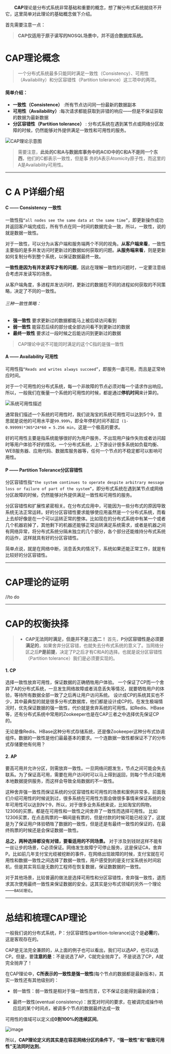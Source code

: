 &emsp;&emsp;**CAP**理论是分布式系统非常基础和重要的概念，想了解分布式系统就绕不开它，这里简单对此理论的基础概念做下介绍。

首先需要注意一点：
> **CAP仅适用于原子读写的NOSQL场景中，并不适合数据库系统。**

# CAP理论概念
> 一个分布式系统最多只能同时满足一致性（Consistency）、可用性（Availability）和分区容错性（Partition tolerance）这三项中的两项。

#### 简单介绍：
* **一致性（Consistence）** :所有节点访问同一份最新的数据副本
* **可用性（Availability）**:每次请求都能获取到非错的响应——但是不保证获取的数据为最新数据
* **分区容错性（Partition tolerance）** : 分布式系统在遇到某节点或网络分区故障的时候，仍然能够对外提供满足一致性和可用性的服务。

![CAP理论示意图](https://upload-images.jianshu.io/upload_images/1038472-c812f2c8f0f8cea8.jpg?imageMogr2/auto-orient/strip%7CimageView2/2/w/1240)
   
> 需要注意，**此处的C和A与数据库事务中的ACID中的C和A不是同一个东西**，他们的C都表示一致性，但是事
         务的A表示Atomicity原子性，而这里的A是Availability可用性。
***
# C  A  P详细介绍

#### C —— Consistency 一致性
一致性指`“all nodes see the same data at the same time”`，即更新操作成功并返回客户端完成后，所有节点在同一时间的数据完全一致，所以，一致性，说的就是数据一致性。

对于一致性，可以分为从客户端和服务端两个不同的视角。**从客户端来看**，一致性主要指的是多并发访问时更新过的数据如何获取的问题。**从服务端来看**，则是更新如何复制分布到整个系统，以保证数据最终一致。

**一致性是因为有并发读写才有的问题**，因此在理解一致性的问题时，一定要注意结合考虑并发读写的场景。

从客户端角度，多进程并发访问时，更新过的数据在不同的进程如何获取的不同策略，决定了不同的一致性。

###### 三种一致性策略：
* **强一致性** 要求更新过的数据都能马上被后续访问看到
* **弱一致性** 能容忍后续的部分或全部访问看不到更新过的数据
* **最终一致性** 要求过一段时候之后能访问到更新过的数据
> CAP理论中说不可能同时满足的这个C指的是强一致性

#### A —— Availability 可用性
可用性指`“Reads and writes always succeed”`，即服务一直可用，而且是正常响应时间。

对于一个可用性的分布式系统，每一个非故障的节点必须对每一个请求作出响应。所以，一般我们在衡量一个系统的可用性的时候，都是通过**停机时间**来计算的。

![系统可用性描述](https://upload-images.jianshu.io/upload_images/1038472-398824316b0b013d.png?imageMogr2/auto-orient/strip%7CimageView2/2/w/1240)

通常我们描述一个系统的可用性时，我们说淘宝的系统可用性可以达到5个9，意思就是说他的可用水平是`99.999%`，即全年停机时间不超过` (1-0.99999)*365*24*60 = 5.256 min`，这是一个极高的要求。

好的可用性主要是指系统能够很好的为用户服务，不出现用户操作失败或者访问超时等用户体验不好的情况。一个分布式系统，上下游设计很多系统如负载均衡、WEB服务器、应用代码、数据库服务器等，任何一个节点的不稳定都可以影响可用性。

#### P —— Partition Tolerance分区容错性
分区容错性指`“the system continues to operate despite arbitrary message loss or failure of part of the system”`，即分布式系统在遇到某节点或网络分区故障的时候，仍然能够对外提供满足一致性和可用性的服务。

分区容错性和扩展性紧密相关。在分布式应用中，可能因为一些分布式的原因导致系统无法正常运转。好的分区容错性要求能够使应用虽然是一个分布式系统，而看上去却好像是在一个可以运转正常的整体。比如现在的分布式系统中有某一个或者几个机器宕掉了，其他剩下的机器还能够正常运转满足系统需求，或者是机器之间有网络异常，将分布式系统分隔未独立的几个部分，各个部分还能维持分布式系统的运作，这样就具有好的分区容错性。

简单点说，就是在网络中断，消息丢失的情况下，系统如果还能正常工作，就是有比较好的分区容错性。
***
# CAP理论的证明
//to do
***
# CAP的权衡抉择

> * **CAP无法同时满足，但是并不是三选二！**
首先，**P分区容错性是必须要满足的**，如果舍弃分区容错，也就失去分布式系统的意义了。当网络分区之后**P是前提**，决定了P之后才有C和A的选择。也就是说分区容错性（Partition tolerance）我们是必须要实现的。
#### 1. CP
选择一致性放弃可用性，保证数据的正确牺牲用户体验。
一个保证了CP而一个舍弃了A的分布式系统，一旦发生网络故障或者消息丢失等情况，就要牺牲用户的体验，等待所有数据全部一致了之后再让用户访问系统。
设计成CP的系统其实也不少，其中最典型的就是很多分布式数据库，他们都是设计成CP的。在发生极端情况时，优先保证数据的强一致性，代价就是舍弃系统的可用性。如Redis、HBase等，还有分布式系统中常用的Zookeeper也是在CAP三者之中选择优先保证CP的。

无论是像Redis、HBase这种分布式存储系统，还是像Zookeeper这种分布式协调组件。数据的一致性是他们最最基本的要求。一个连数据一致性都保证不了的分布式存储要他有何用？
#### 2. AP
要高可用并允许分区，则需放弃一致性。一旦网络问题发生，节点之间可能会失去联系。为了保证高可用，需要在用户访问时可以马上得到返回，则每个节点只能用本地数据提供服务，而这样会导致全局数据的不一致性。

这种舍弃强一致性而保证系统的分区容错性和可用性的场景和案例非常多。前面我们介绍可用性的时候说到过，很多系统在可用性方面会做很多事情来保证系统的全年可用性可以达到N个9，所以，对于很多业务系统来说，比如淘宝的购物，12306的买票。都是在可用性和一致性之间舍弃了一致性而选择可用性。
比如12306买票，在点击购票的一瞬间是有票的，但是付款的时候可能已经没了，这就是为了保证用户体验牺牲了数据的一致性，但是还是有最终一致性的保证的，在最终购票的时候还是会保证数据一致性。

**总之，两种选择都没有对错，要看适用的不同场景。**
对于涉及到钱财这样不能有一丝让步的场景，C必须保证。网络发生故障宁可停止服务，这是保证CA，舍弃P。比如前几年支付宝光缆被挖断的事件，在网络出现故障的时候，支付宝就在可用性和数据一致性之间选择了数据一致性，用户感受到的是支付宝系统长时间宕机，但是其实背后是无数的工程师在恢复数据，保证数数据的一致性。

对于其他场景，比较普遍的做法是选择可用性和分区容错性，舍弃强一致性，退而求其次使用最终一致性来保证数据的安全。这其实是分布式领域的另外一个理论——`BASE理论`。

***

# 总结和梳理CAP理论
一般我们说的分布式系统，P：分区容错性(partition-tolerance)这个是**必需**的，这是客观存在的。

CAP是无法完全兼顾的，从上面的例子也可以看出，我们可以选AP，也可以选CP。但是，要**注意的是**：不是说选了AP，C就完全抛弃了。不是说选了CP，A就完全抛弃了！

在CAP理论中，**C所表示的一致性是强一致性**(每个节点的数据都是最新版本)，其实一致性还有其他级别的：

*   弱一致性：弱一致性是相对于强一致性而言，它不保证总能得到最新的值；

*   最终一致性(eventual consistency)：放宽对时间的要求，在被调完成操作响应后的某个时间点，被调多个节点的数据最终达成一致

可用性的值域可以定义成**0到100%的连续区间**。

![image](http://upload-images.jianshu.io/upload_images/1038472-fe59b563979dd591?imageMogr2/auto-orient/strip%7CimageView2/2/w/1240)

所以，**CAP理论定义的其实是在容忍网络分区的条件下，“强一致性”和“极致可用性”无法同时达到**。

